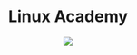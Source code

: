 <h1><center>Linux Academy</center></h1>

<center><img src="https://upload.wikimedia.org/wikipedia/commons/thumb/3/35/Tux.svg/512px-Tux.svg.png"></center>
